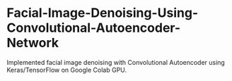 # Facial-Image-Denoising-Using-Convolutional-Autoencoder-Network
Implemented facial image denoising with Convolutional Autoencoder using Keras/TensorFlow on Google Colab GPU.
